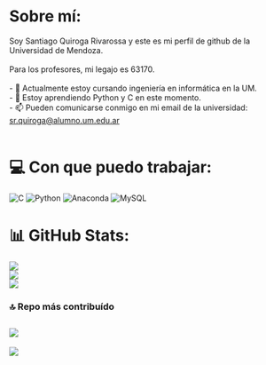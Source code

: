 
# Sobre mí:
Soy Santiago Quiroga Rivarossa y este es mi perfil de github de la Universidad de Mendoza.<br /><br>Para los profesores, mi legajo es 63170.<br /><br>- 🔭 Actualmente estoy cursando ingeniería en informática en la UM.<br>- 🌱 Estoy aprendiendo Python y C en este momento.<br>- 📫 Pueden comunicarse conmigo en mi email de la universidad: sr.quiroga@alumno.um.edu.ar<br><br>

# 💻 Con que puedo trabajar:
![C](https://img.shields.io/badge/c-%2300599C.svg?style=for-the-badge&logo=c&logoColor=white) ![Python](https://img.shields.io/badge/python-3670A0?style=for-the-badge&logo=python&logoColor=ffdd54) ![Anaconda](https://img.shields.io/badge/Anaconda-%2344A833.svg?style=for-the-badge&logo=anaconda&logoColor=white) ![MySQL](https://img.shields.io/badge/mysql-4479A1.svg?style=for-the-badge&logo=mysql&logoColor=white)
<br>
# 📊 GitHub Stats:
![](https://github-readme-stats.vercel.app/api?username=SantiQR-UM&theme=dark&hide_border=false&include_all_commits=false&count_private=false)<br/>
![](https://github-readme-streak-stats.herokuapp.com/?user=SantiQR-UM&theme=dark&hide_border=false)<br/>
![](https://github-readme-stats.vercel.app/api/top-langs/?username=SantiQR-UM&theme=dark&hide_border=false&include_all_commits=false&count_private=false&layout=compact)
<br>
### 🔝 Repo más contribuído
![](https://github-contributor-stats.vercel.app/api?username=SantiQR-UM&limit=5&theme=dark&combine_all_yearly_contributions=true)
<br>
---
[![](https://visitcount.itsvg.in/api?id=SantiQR-UM&icon=0&color=0)](https://visitcount.itsvg.in)
